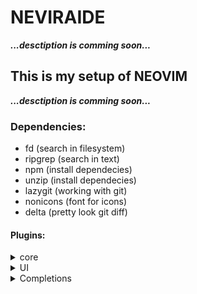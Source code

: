 <!-- TODO:  MAKE README FILE --> 
# NEVIRAIDE

***...desctiption is comming soon...***

## This is my setup of NEOVIM

***...desctiption is comming soon...***

### Dependencies:

- fd (search in filesystem)
- ripgrep (search in text)
- npm (install dependecies)
- unzip (install dependecies)
- lazygit (working with git)
- nonicons (font for icons)
- delta (pretty look git diff)


#### Plugins:

<details>
<summary>core</summary>
- [Lazy]() - plugin manager
- [Plenary](https://github.com/nvim-lua/plenary.nvim) - plugin for async 
- [Telescope](https://github.com/nvim-telescope/telescope.nvim) - is very powerfull feature
</details>

<details>
<summary>UI</summary>

- [Dashboard](https://github.com/glepnir/dashboard-nvim) - startup screen
- [Nonicons]()
- [Lualine]() - status line, winbar and tabline
- [Devicons](https://github.com/nvim-tree/nvim-web-devicons) - icons
- [Indent-blankline](https://github.com/lukas-reineke/indent-blankline.nvim) - indent guides
- [Notify](https://github.com/rcarriga/nvim-notify) - notification manager
- [DAP-UI](https://github.com/rcarriga/nvim-dap-ui) - a UI for nvim-dap
</details>

<details>
<summary>Completions</summary>

- [cmp]()
- [Luasnip](https://github.com/L3MON4D3/LuaSnip)
</details>
